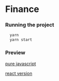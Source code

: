 # Finance

### Running the project

``` bash
  yarn  
  yarn start
```

### Preview

[pure javascript](https://cnhub.github.io/finance/finance.html)

[react version](https://cnhub.github.io/finance/dist/index.html)
